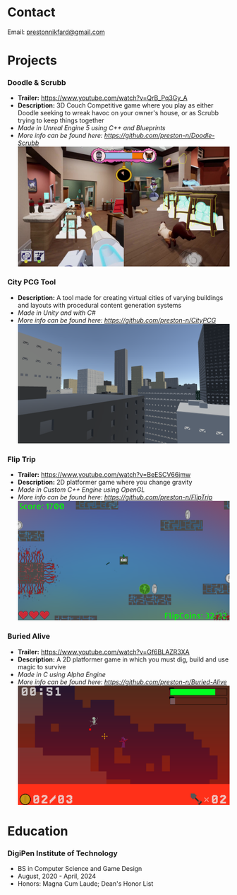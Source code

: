 # Contact
Email: prestonnikfard@gmail.com

# Projects
### Doodle & Scrubb
  * **Trailer:**  https://www.youtube.com/watch?v=QrB_Pq3Gy_A
  * **Description:** 3D Couch Competitive game where you play as either Doodle seeking to wreak havoc on your owner's house, or as Scrubb trying to keep things together
  * *Made in Unreal Engine 5 using C++ and Blueprints*
  * *More info can be found here: https://github.com/preston-n/Doodle-Scrubb* 
![Doodle & Scrubb Gameplay)](https://github.com/preston-n/Doodle-Scrubb/blob/main/Screenshots/Doodle%26Scrubb_3_hi_res.jpg?raw=true)
    
### City PCG Tool
  * **Description:** A tool made for creating virtual cities of varying buildings and layouts with procedural content generation systems
  * *Made in Unity and with C#*
  * *More info can be found here: https://github.com/preston-n/CityPCG* 
![Picture of Generated City](https://github.com/preston-n/Projects/blob/main/Screenshots/CityPCG/City3.png?raw=true)

### Flip Trip
  * **Trailer:**  https://www.youtube.com/watch?v=BeESCV66jmw
  * **Description:** 2D platformer game where you change gravity
  * *Made in Custom C++ Engine using OpenGL*
  * *More info can be found here: https://github.com/preston-n/FlipTrip*
![Flip Trip Gameplay](https://github.com/preston-n/Projects/blob/main/Screenshots/FlipTrip/FlipTrip_Gameplay.png?raw=true)

### Buried Alive
  * **Trailer:**  https://www.youtube.com/watch?v=Gf6BLAZR3XA
  * **Description:** A 2D platformer game in which you must dig, build and use magic to survive
  * *Made in C using Alpha Engine*
  * *More info can be found here: https://github.com/preston-n/Buried-Alive*
![Buried Alive Gameplay](https://github.com/preston-n/Projects/blob/main/Screenshots/BuriedAlive/BuriedAlive4.png?raw=true)
  
# Education 
### DigiPen Institute of Technology
  * BS in Computer Science and Game Design	
  * August, 2020 - April, 2024
  * Honors: Magna Cum Laude; Dean's Honor List 
